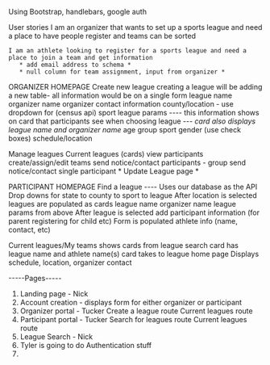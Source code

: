 Using Bootstrap, handlebars, google auth



User stories
    I am an organizer that wants to set up a sports league and need a place to have people register and teams can be sorted
        
                    

    I am an athlete looking to register for a sports league and need a place to join a team and get information
       * add email address to schema *
       * null column for team assignment, input from organizer *
    


ORGANIZER HOMEPAGE
Create new league
    creating a league will be adding a new table-
            all information would be on a single form
                league name
                organizer name
                organizer contact information
                county/location - use dropdown for (census api)
                sport
                league params ---- this information shows on card that participants see when choosing league ---
                            *card also displays league name and organizer name*
                    age group
                    sport
                    gender (use check boxes)
                    schedule/location


Manage leagues
    Current leagues (cards)
        view participants
        create/assign/edit teams
        send notice/contact participants - group
        send notice/contact single participant
        * Update League page *
        



PARTICIPANT HOMEPAGE
    Find a league ---- Uses our database as the API
        Drop downs for state to county to sport to league
            After location is selected leagues are populated as cards
                league name
                organizer name
                league params from above
                    After league is selected add participant information (for parent registering for child etc)
                        Form is populated
                            athlete info (name, contact, etc)
                            


Current leagues/My teams
    shows cards from league search
        card has league name and athlete name(s)
            card takes to league home page
                Displays schedule, location, organizer contact




-----Pages----- 
1. Landing page - Nick
2. Account creation - displays form for either organizer or participant
3. Organizer portal - Tucker
    Create a league route
    Current leagues route
4. Participant portal - Tucker
    Search for leagues route
    Current leagues route
5. League Search - Nick
6. Tyler is going to do Authentication stuff
7.

<!-- 


Project name ideas
- League Ace
- Bracket League
- Alpha League
- League Royale
- A League of Your Own
-  -->